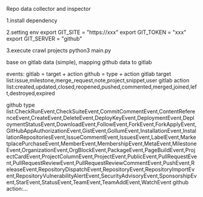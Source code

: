 Repo data collector and inspector

1.install dependency

2.setting env
export GIT_SITE = "https://xxx"
export GIT_TOKEN = "xxx"
export GIT_SERVER = "github"

3.execute crawl projects
python3 main.py

base on gitlab data (simple), mapping github data to gitlab 

events:
    gitlab = target + action 
    github = type + action
gitlab target list:issue,milestone,merge_request,note,project,snippet,user
gitlab action list:created,updated,closed,reopened,pushed,commented,merged,joined,left,destroyed,expired

github type list:CheckRunEvent,CheckSuiteEvent,CommitCommentEvent,ContentReferenceEvent,CreateEvent,DeleteEvent,DeployKeyEvent,DeploymentEvent,DeploymentStatusEvent,DownloadEvent,FollowEvent,ForkEvent,ForkApplyEvent,GitHubAppAuthorizationEvent,GistEvent,GollumEvent,InstallationEvent,InstallationRepositoriesEvent,IssueCommentEvent,IssuesEvent,LabelEvent,MarketplacePurchaseEvent,MemberEvent,MembershipEvent,MetaEvent,MilestoneEvent,OrganizationEvent,OrgBlockEvent,PackageEvent,PageBuildEvent,ProjectCardEvent,ProjectColumnEvent,ProjectEvent,PublicEvent,PullRequestEvent,PullRequestReviewEvent,PullRequestReviewCommentEvent,PushEvent,ReleaseEvent,RepositoryDispatchEvent,RepositoryEvent,RepositoryImportEvent,RepositoryVulnerabilityAlertEvent,SecurityAdvisoryEvent,SponsorshipEvent,StarEvent,StatusEvent,TeamEvent,TeamAddEvent,WatchEvent
github action:...

